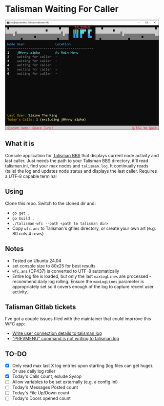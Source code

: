 # Talisman Waiting For Caller
![simple POC](assets/screen.png)

## What it is
Console application for [Talisman BBS](http://talismanbbs.org) that displays current node activity and last caller. Just needs the path to your Talisman BBS directory, it'll read talisman.ini, find your max nodes and `talisman.log`. It continually reads (tails) the log and updates node status and displays the last caller. Requires a UTF-8 capable terminal 

## Using
Clone this repo. Switch to the cloned dir and:
- ```go get .```
- ```go build .```
- ```./talisman-wfc --path <path to talisman dir>```
- Copy `wfc.ans` to Talisman's gfiles directory, or create your own art (e.g. 80 cols 4 rows)

## Notes
- Tested on Ubuntu 24.04
- set console size to 80x25 for best results
- `wfc.ans` (CP437) is converted to UTF-8 automatically
- Entire log file is loaded, but only the last `maxLogLines` are processed - recommend daily log rolling. Ensure the `maxLogLines` parameter is appropriately set so it covers enough of the log to capture recent user activity.

## Talisman Gitlab tickets
I've got a couple issues filed with the maintainer that could imprrove this WFC app:
- [Write user connection details to talisman.log](https://gitlab.com/lawrencestockman/talisman/-/issues/5)
- ["PREVMENU" command is not writing to talisman.log](https://gitlab.com/lawrencestockman/talisman/-/issues/4)

## TO-DO
- [X] Only read max last X log entries upon starting (log files can get huge). Or use daily log roller
- [X] Today's Calls count, exlude Sysop
- [ ] Allow variables to be set externally (e.g. a config.ini)
- [ ] Today's Messages Posted count
- [ ] Today's File Up/Down count
- [ ] Today's Doors opened count
